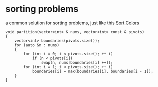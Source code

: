 # sorting problems  
a common solution for sorting problems, just like this [Sort Colors](https://leetcode.com/problems/sort-colors/)

```
void partition(vector<int> & nums, vector<int> const & pivots)
{
    vector<int> boundaries(pivots.size());
    for (auto &n : nums)
    {
        for (int i = 0; i < pivots.size(); ++ i)
            if (n < pivots[i])
                swap(n, nums[boundaries[i] ++]);
        for (int i = 1; i < pivots.size(); ++ i)
            boundaries[i] = max(boundaries[i], boundaries[i - 1]);
    }
}
```
